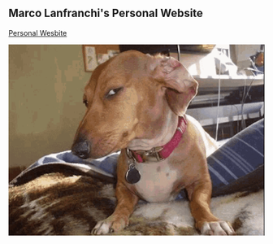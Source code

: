 ## Marco Lanfranchi's Personal Website

[Personal Wesbite](https://marcolanfranchi.github.io/)

![.](imgs/IMG_6171.GIF)

